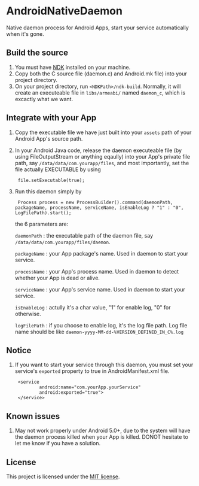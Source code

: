 # AndroidNativeDaemon
Native daemon process for Android Apps, start your service automatically when it's gone. 

## Build the source
1. You must have [NDK](https://developer.android.com/tools/sdk/ndk/index.html) installed on your machine.
2. Copy both the C source file (daemon.c) and Android.mk file) into your project directory.
3. On your project directory, run `<NDKPath>/ndk-build`. Normally, it will create an executeable file in `libs/armeabi/` named `daemon_c`, which is excactly what we want.

## Integrate with your App
1. Copy the executable file we have just built into your `assets` path of your Android App's source path.
2. In your Android Java code, release the daemon executeable file (by using FileOutputStream or anything eqaully) into your App's private file path, say `/data/data/com.yourapp/files`, and most importantly, set the file actually EXECUTABLE by using 

		file.setExecutable(true);
		
3. Run this daemon simply by 

		Process process = new ProcessBuilder().command(daemonPath, packageName, processName, serviceName, isEnableLog ? "1" : "0", LogFilePath).start();
		
	the 6 parameters are:
	
	`daemonPath` : the executable path of the daemon file, say `/data/data/com.yourapp/files/daemon`.	
	
	`packageName` : your App package's name. Used in daemon to start your service.
	
	`processName` : your App's process name. Used in daemon to detect whether your App is dead or alive.
	
	`serviceName` : your App's service name. Used in daemon to start your service.
	
	`isEnableLog` : actully it's a char value, "1" for enable log, "0" for otherwise.
	
	`logFilePath` : if you choose to enable log, it's the log file path. Log file name should be like `daemon-yyyy-MM-dd-%VERSION_DEFINED_IN_C%.log`
		
## Notice
1. If you want to start your service through this daemon, you must set your service's `exported` property to true in AndroidManifest.xml file.

		<service
                android:name="com.yourApp.yourService"
                android:exported="true">
        </service>
        
## Known issues
1. May not work properly under Android 5.0+, due to the system will have the daemon process killed when your App is killed. DONOT hesitate to let me know if you have a solution.

## License
This project is licensed under the [MIT license](https://github.com/dotnet/corefx/blob/master/LICENSE).
